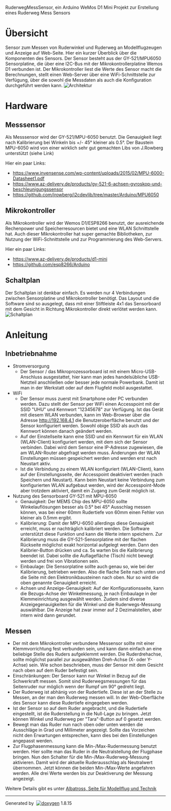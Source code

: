 
<div class="PageDoc">

<div class="header">

<div class="headertitle">

<div class="title">

RuderwegMessSensor, ein Arduino WeMos D1 Mini Projekt zur Erstellung
eines Ruderweg Mess Sensors

</div>

</div>

</div>

<div class="contents">

<div class="textblock">

# <span id="intro_sec_de" class="anchor"></span> Übersicht

Sensor zum Messen von Ruderwinkel und Ruderweg an Modellflugzeugen und
Anzeige auf Web-Seite. Hier ein kurzer Überblick über die Komponenten
des Sensors. Der Sensor besteht aus der GY-521/MPU6050 Sensorplatine,
die über eine I2C-Bus mit der Mikrokontrollerplatine Wemos D1 verbunden
ist. Der Mikrokontroller liest die Werte des Sensor macht die
Berechnungen, stellt einen Web-Server über eine WiFi-Schnittstelle zur
Verfügung, über die sowohl die Messdaten als auch die Konfiguration
durchgeführt werden kann.
![Architektur](https://raw.githubusercontent.com/Pulsar07/RuderwegMessSensor/master/doc/img/RWMS_Architecture.png)

# <span id="hardware_sec_de" class="anchor"></span> Hardware

## <span id="hardware_subsec_de_ms" class="anchor"></span> Messsensor

Als Messsensor wird der GY-521/MPU-6050 benutzt. Die Genauigkeit liegt
nach Kalibrierung bei Winkeln bis +/- 45° kleiner als 0.5°. Der Baustein
MPU-6050 wird von einer wirklich sehr gut gemachten Libs von J.Rowberg
unterstützt (siehe Link)

Hier ein paar
    Links:

  - <https://www.invensense.com/wp-content/uploads/2015/02/MPU-6000-Datasheet1.pdf>
  - <https://www.az-delivery.de/products/gy-521-6-achsen-gyroskop-und-beschleunigungssensor>
  - <https://github.com/jrowberg/i2cdevlib/tree/master/Arduino/MPU6050>

## <span id="hardware_subsec_de_mk" class="anchor"></span> Mikrokontroller

Als Mikrokontroller wird der Wemos D1/ESP8266 benutzt, der ausreichende
Rechenpower und Speicherresourcen bietet und eine WLAN Schnittstelle
hat. Auch dieser Mikrokontroller hat super gemachte Bibliotheken, zur
Nutzung der WiFi-Schnittstelle und zur Programmierung des Web-Servers.

Hier ein paar Links:

  - <https://www.az-delivery.de/products/d1-mini>
  - <https://github.com/esp8266/Arduino>

## <span id="hardware_subsec_de_sp" class="anchor"></span> Schaltplan

Der Schaltplan ist denkbar einfach. Es werden nur 4 Verbindungen
zwischen Sensorplatine und Mikrokontroller benötigt. Das Layout und die
Software sind so ausgelegt, dass mit einer Stiftleiste 4x1 das
Sensorboard mit dem Gesicht in Richtung Mikrokontroller direkt verlötet
werden kann.
![Schaltplan](https://raw.githubusercontent.com/Pulsar07/RuderwegMessSensor/master/doc/img/RWMS_Schaltplan.png)

# <span id="hmi_sec_de" class="anchor"></span> Anleitung

## <span id="hmi_subsec_de_ib" class="anchor"></span> Inbetriebnahme

  - Stromversorgung
      - Der Sensor / das Mikroprozessorboard ist mit einem
        Micro-USB-Anschluss ausgestattet, hier kann man jedes
        handelsübliche USB-Netzteil anschließen oder besser jede
        normale Powerbank. Damit ist man in der Werkstatt oder auf dem
        Flugfeld mobil ausgestattet.
  - WiFi
      - Der Sensor muss zuerst mit Smartphone oder PC verbunden werden.
        Dazu stellt der Sensor per WiFi einen Accesspoint mit der SSID
        "UHU" und Kennwort "12345678" zur Verfügung. Ist das Gerät mit
        diesem WLAN verbunden, kann im Web-Browser über die Adresse
        <http://192.168.4.1> die Benutzeroberfläche benutzt und der
        Sensor konfiguriert werden. Sowohl obige SSID als auch das
        Kennwort können danach geändert werden.
      - Auf der Einstellseite kann eine SSID und ein Kennwort für ein
        WLAN (WLAN-Client) konfiguriert werden, mit dem sich der Sensor
        verbinden. Dabei wird dem Sensor eine IP-Adresse zugewiesen, die
        am WLAN-Router abgefragt werden muss. Änderungen der WLAN
        Einstellungen müssen gespeichert werden und werden erst nach
        Neustart aktiv.
      - Ist die Verbindung zu einem WLAN konfiguriert (WLAN-Client),
        kann auf der Einstellungsseite, der Accesspoint deaktiviert
        werden (nach Speichern und Neustart). Kann beim Neustart keine
        Verbindung zum konfigurierten WLAN aufgebaut werden, wird der
        Accesspoint-Mode aber trotzdem aktiviert, damit ein Zugang zum
        Gerät möglich ist.
  - Nutzung des Sensorboard GY-521 mit MPU-6050
      - Genauigkeit: Der MEMS Chip des MPU-6050 sollte Winkelauflösungen
        besser als 0.5° bei 45° Ausschlag messen können, was bei einer
        60mm Rudertiefe von 60mm einen Fehler von kleiner als 0.5mm
        ergibt.
      - Kalibrierung: Damit der MPU-6050 allerdings diese Genauigkeit
        erreicht, muss er nachträglich kalibriert werden. Die Software
        unterstützt diese Funktion und kann die Werte intern speichern.
        Zur Kalibrierung muss die GY-521-Sensorplatine mit der flachen
        Rückseite möglichst exakt horizontal aufgelegt werden. Dann den
        Kalibrier-Button drücken und ca. 5s warten bis die Kalibrierung
        beendet ist. Dabei sollte die Auflagefläche (Tisch) nicht bewegt
        werden und frei von Vibrationen sein.
      - Einbaulage: Die Sensorplatine sollte auch genau so, wie bei der
        Kalibrierung, betrieben werden. Also die flache Seite nach unten
        und die Seite mit den Elektronikbausteinen nach oben. Nur so
        wird die oben genannte Genauigkeit erreicht.
      - Achsen und Anzeige-Genauigkeit: Auf der Konfigurationsseite,
        kann die Bezugs-Achse der Winkelmessung, je nach Einbaulage in
        der Klemmeinrichtung ausgewählt werden. Zudem sind diverse
        Anzeigegenauigkeiten für die Winkel und die Ruderwegs-Messung
        auswählbar. Die Anzeige hat zwar immer auf 2 Dezimalstellen,
        aber intern wird dann gerundet.

## <span id="hmi_subsec_de_me" class="anchor"></span> Messen

  - Der mit dem Mikrokontroller verbundene Messensor sollte mit einer
    Klemmvorrichtung fest verbunden sein, und kann dann einfach an eine
    beliebige Stelle des Ruders aufgeklemmt werden. Die Ruderdrehachse,
    sollte möglichst parallel zur ausgewählten Dreh-Achse (X- oder
    Y-Achse) sein. Wie schon beschrieben, muss der Sensor mit dem
    Gesicht nach oben auf dem Ruder befestigt sein.
  - Einschränkungen: Der Sensor kann nur Winkel in Bezug auf die
    Schwerkraft messen. Somit sind Ruderwegsmessungen für das
    Seitenruder nur möglich wenn der Rumpf um 90° gedreht liegt.
  - Der Ruderweg ist abhänig von der Rudertiefe. Diese ist an der Stelle
    zu Messen, an der man den Ruderweg messen will. In der
    Web-Oberfläche des Sensor kann diese Rudertiefe eingegeben werden.
  - Ist der Sensor so auf dem Ruder angebracht, und die Rudertiefe
    eingestellt, ist die Ruderstellung in die Null-Lage zu bringen.
    Jetzt können Winkel und Ruderweg per "Tara"-Button auf 0 gesetzt
    werden.
  - Bewegt man das Ruder nun nach oben oder unten werden die Ausschläge
    in Grad und Millimeter angezeigt. Sollte das Vorzeichen nicht den
    Erwartungen entsprechen, kann dies bei den Einstellungen angepasst
    werden.
  - Zur Flugphasenmessung kann die Min-/Max-Rudermessung benutzt werden.
    Hier sollte man das Ruder in die Neutralstellung der Flugphase
    bringen. Nun den Schalter für die Min-/Max-Ruderweg-Messung
    aktivieren. Damit wird der aktuelle Ruderausschlag als Neutralwert
    übernommen. Jetzt können die beiden Min-/Max-Werte angefahren
    werden. Alle drei Werte werden bis zur Deaktiverung der Messung
    angezeigt.

Weitere Details gibt es unter [Albatross, Seite für Modellflug und
Technik](http://www.so-fa.de/nh/RuderwegMesssensor)

</div>

</div>

</div>

-----

Generated by
 [![doxygen](doxygen.png)](http://www.doxygen.org/index.html) 1.8.15
